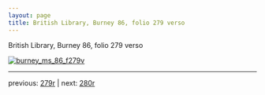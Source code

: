 ```yaml
---
layout: page
title: British Library, Burney 86, folio 279 verso
---
```


British Library, Burney 86, folio 279 verso

[![burney_ms_86_f279v](http://www.homermultitext.org/iipsrv?IIIF=/project/homer/pyramidal/deepzoom/bl/burney86imgs/v1/burney_ms_86_f279v.tif/full/800,/0/default.jpg)](http://www.homermultitext.org/ict2/?urn=urn:cite2:bl:burney86imgs.v1:burney_ms_86_f279v) 

---

previous:  [279r](../279r/) | next: [280r](../280r/)